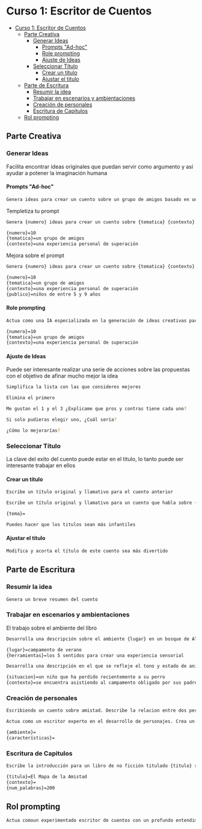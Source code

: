 # Curso 1: Escritor de Cuentos

- [Curso 1: Escritor de Cuentos](#curso-1-escritor-de-cuentos)
  - [Parte Creativa](#parte-creativa)
    - [Generar Ideas](#generar-ideas)
      - [Prompts "Ad-hoc"](#prompts-ad-hoc)
      - [Role prompting](#role-prompting)
      - [Ajuste de Ideas](#ajuste-de-ideas)
    - [Seleccionar Título](#seleccionar-título)
      - [Crear un título](#crear-un-título)
      - [Ajustar el titulo](#ajustar-el-titulo)
  - [Parte de Escritura](#parte-de-escritura)
    - [Resumir la idea](#resumir-la-idea)
    - [Trabajar en escenarios y ambientaciones](#trabajar-en-escenarios-y-ambientaciones)
    - [Creación de personales](#creación-de-personales)
    - [Escritura de Capitulos](#escritura-de-capitulos)
  - [Rol prompting](#rol-prompting)



## Parte Creativa

### Generar Ideas

Facilita encontrar ideas originales que puedan servir como argumento y así ayudar a potener la imaginación humana

#### Prompts "Ad-hoc"

```bash
Genera ideas para crear un cuento sobre un grupo de amigos basado en una experiencia personal de superación
```

Templetiza tu prompt

```bash
Genera {numero} ideas para crear un cuento sobre {tematica} {contexto}

{numero}=10
{tematica}=un grupo de amigos
{contexto}=una experiencia personal de superación
```

Mejora sobre el prompt

```bash
Genera {numero} ideas para crear un cuento sobre {tematica} {contexto} dirigido a {publico}

{numero}=10
{tematica}=un grupo de amigos
{contexto}=una experiencia personal de superación
{publico}=niños de entre 5 y 9 años
```

#### Role prompting

```bash
Actua como una IA especializada en la generación de ideas creativas para la escritura de cuentos. Escribe {numero} ideas para crear un cuento sobre {tematica} {contexto}

{numero}=10
{tematica}=un grupo de amigos
{contexto}=una experiencia personal de superación
```




#### Ajuste de Ideas

Puede ser interesante realizar una serie de acciones sobre las propuestas con el objetivo de afinar mucho mejor la idea

```bash
Simplifica la lista con las que consideres mejores
```

```bash
Elimina el primero
```

```bash
Me gustan el 1 y el 3 ¿Explicame que pros y contras tiene cada uno?
```

```bash
Si solo pudieras elegir uno, ¿Cuál sería?
```

```bash
¿Cómo lo mejorarías?
```




### Seleccionar Título

La clave del exito del cuento puede estar en el titulo, lo tanto puede ser interesante trabajar en ellos


#### Crear un título

```bash
Escribe un título original y llamativo para el cuento anterior
```

```bash
Escribe un título original y llamativo para un cuento que habla sobre {tema}

{tema}=
```

```bash
Puedes hacer que los titulos sean más infantiles
```

#### Ajustar el titulo

```bash
Modifica y acorta el título de este cuento sea más divertido
```


## Parte de Escritura

### Resumir la idea

```bash
Genera un breve resumen del cuento
```

### Trabajar en escenarios y ambientaciones

El trabajo sobre el ambiente del libro

```bash
Desarrolla una descripción sobre el ambiente {lugar} en un bosque de Alemania. Utiliza {herramientas}.

{lugar}=campamento de verano
{herramientas}=los 5 sentidos para crear una experiencia sensorial
```

```bash
Desarrolla una descripción en el que se refleje el tono y estado de animo de {situacion} y que {contexto}

{situacion}=un niño que ha perdido recientemente a su perro
{contexto}=se encuentra asistiendo al campamento obligado por sus padres
```


### Creación de personales

```bash
Escribiendo un cuento sobre amistad. Describe la relacion entre dos personas que son enemigos pero que están condenados a entenderse. La primera persona es un niño con gafas, alergias y muy malo en los deportes. La segunda persona es un niño más mayor que es el malote de la clase
```

```bash
Actua como un escritor experto en el desarrollo de personajes. Crea un perfil detallado para {ambiente} de un personaje de un cuento. {características}

{ambiente}=
{características}=
```



### Escritura de Capitulos

```bash
Escribe la introducción para un libro de no ficción titulado {titulo} sobre {contexto}. Debe tener alrededor de {num_palabras} e incluir una descripción general del libro así como los principales temas e ideas que se abordarán.

{titulo}=El Mapa de la Amistad
{contexto}=
{num_palabras}=200
```


## Rol prompting

```bash
Actua comoun experimentado escritor de cuentos con un profundo entendimiento de las emociones humanas y una habilidad especial para tejer historias conmovedoras. Utiliza tus habilidades para escribir un cuento corto basado en una experiencia personal que haya marcado tu vida significativamente. Asegúrate de que tu historia transmita no solo los eventos, sino también las emociones y reflexiones íntimas que estos generaron. Incorpora detalles vívidos para hacer que la narración sea más envolvente y utiliza diálogos realistas para dar voz a los personajes involucrados. Finalmente, añade una moraleja o enseñanza que refleje el impacto y la importancia de esta experiencia en tu desarrollo personal y emocional. Tu objetivo es crear un relato que no solo entretenga, sino que también ofrezca una perspectiva profunda y genuina sobre la vida y sus desafíos.
```